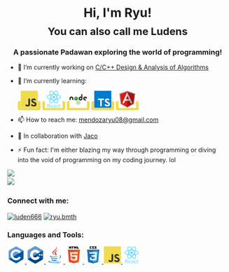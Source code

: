 <!---
Ludensburger/Ludensburger is a ✨ special ✨ repository because its `README.md` (this file) appears on your GitHub profile.
You can click the Preview link to take a look at your changes.
--->


<h1 align="center">Hi, I'm Ryu! <br> <sub align="center"style="font-size: smaller;">You can also call me Ludens</sub></h1>



<h3 align="center">A passionate Padawan exploring the world of programming!</h3>

- 🔭 I’m currently working on [C/C++ Design & Analysis of Algorithms](https://github.com/Ludensburger/C_AlgoDesign.git)

- 🌱 I’m currently learning:
  <p align="left">
    <span style="background-color:#f0db4f; padding: 2px 6px; border-radius: 4px;"><img src="https://raw.githubusercontent.com/devicons/devicon/master/icons/javascript/javascript-original.svg" alt="JavaScript" width="40" height="40"/></span>
    <span style="background-color:#f0db4f; padding: 2px 6px; border-radius: 4px;"><img src="https://raw.githubusercontent.com/devicons/devicon/master/icons/react/react-original-wordmark.svg" alt="ReactJS" width="40" height="40"/></span>
    <span style="background-color:#f0db4f; padding: 2px 6px; border-radius: 4px;"><img src="https://raw.githubusercontent.com/devicons/devicon/master/icons/nodejs/nodejs-original-wordmark.svg" alt="Node.js" width="40" height="40"/></span>
    <span style="background-color:#f0db4f; padding: 2px 6px; border-radius: 4px;"><img src="https://raw.githubusercontent.com/devicons/devicon/master/icons/typescript/typescript-original.svg" alt="TypeScript" width="40" height="40"/></span>
    <span style="background-color:#f0db4f; padding: 2px 6px; border-radius: 4px;"><img src="https://raw.githubusercontent.com/devicons/devicon/master/icons/angularjs/angularjs-original.svg" alt="Angular" width="40" height="40"/></span>
  </p>


- 📫 How to reach me: mendozaryu08@gmail.com

- 🤝 In collaboration with [Jaco](https://github.com/jacocanete)

- ⚡ Fun fact: I'm either blazing my way through programming or diving into the void of programming on my coding journey. lol



![](https://github-readme-stats.vercel.app/api/top-langs/?username=ludensburger&theme=radical&hide_border=true&include_all_commits=false&count_private=false&layout=compact) <br>
![](https://quotes-github-readme.vercel.app/api?type=horizontal&theme=radical) <br/>

<h3 align="left">Connect with me:</h3>
<p align="left">
  <a href="https://www.facebook.com/luden666" target="_blank"><img align="center" src="https://raw.githubusercontent.com/rahuldkjain/github-profile-readme-generator/master/src/images/icons/Social/facebook.svg" alt="luden666" height="30" width="40" /></a>
  <a href="https://www.instagram.com/ryu.bmth/" target="_blank"><img align="center" src="https://raw.githubusercontent.com/rahuldkjain/github-profile-readme-generator/master/src/images/icons/Social/instagram.svg" alt="ryu.bmth" height="30" width="40" /></a>
</p>

<h3 align="left">Languages and Tools:</h3>
<p align="left">
  <a href="https://www.cprogramming.com/" target="_blank" rel="noreferrer"> <img src="https://raw.githubusercontent.com/devicons/devicon/master/icons/c/c-original.svg" alt="c" width="40" height="40"/> </a>
  <a href="https://www.w3schools.com/cpp/" target="_blank" rel="noreferrer"> <img src="https://raw.githubusercontent.com/devicons/devicon/master/icons/cplusplus/cplusplus-original.svg" alt="cplusplus" width="40" height="40"/> </a>
  <a href="https://www.java.com/" target="_blank" rel="noreferrer"> <img src="https://raw.githubusercontent.com/devicons/devicon/master/icons/java/java-original.svg" alt="java" width="40" height="40"/> </a>
  <a href="https://developer.mozilla.org/en-US/docs/Web/HTML" target="_blank" rel="noreferrer"> <img src="https://raw.githubusercontent.com/devicons/devicon/master/icons/html5/html5-original-wordmark.svg" alt="html5" width="40" height="40"/> </a>
  <a href="https://www.w3schools.com/css/" target="_blank" rel="noreferrer"> <img src="https://raw.githubusercontent.com/devicons/devicon/master/icons/css3/css3-original-wordmark.svg" alt="css3" width="40" height="40"/> </a>
  <a href="https://developer.mozilla.org/en-US/docs/Web/JavaScript" target="_blank" rel="noreferrer"> <img src="https://raw.githubusercontent.com/devicons/devicon/master/icons/javascript/javascript-original.svg" alt="javascript" width="40" height="40"/> </a>
  <a href="https://reactjs.org/" target="_blank" rel="noreferrer"> <img src="https://raw.githubusercontent.com/devicons/devicon/master/icons/react/react-original-wordmark.svg" alt="react" width="40" height="40"/> </a>
</p>

